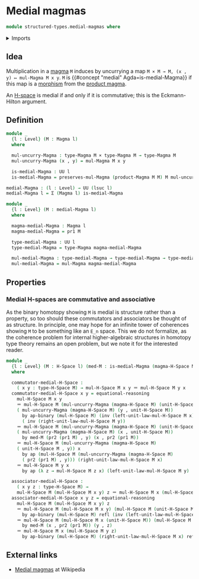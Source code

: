 # Medial magmas

```agda
module structured-types.medial-magmas where
```

<details><summary>Imports</summary>

```agda
open import foundation.action-on-identifications-binary-functions
open import foundation.action-on-identifications-functions
open import foundation.cartesian-product-types
open import foundation.dependent-pair-types
open import foundation.identity-types
open import foundation.universe-levels

open import structured-types.magmas
open import structured-types.morphisms-magmas
open import structured-types.morphisms-h-spaces
open import structured-types.product-magmas
open import structured-types.h-spaces
```

</details>

## Idea

Multiplication in a [magma](structured-types.magmas.md) `M` induces by
uncurrying a map `M × M → M, (x , y) ↦ mul-Magma M x y`. `M` is
{{#concept "medial" Agda=is-medial-Magma}} if this map is a
[morphism](structured-types.morphisms-magmas.md) from the
[product magma](structured-types.product-magmas.md).

An [H-space](structured-types.h-spaces.md) is medial if and only if it is
commutative; this is the Eckmann-Hilton argument.

## Definition

```agda
module _
  {l : Level} (M : Magma l)
  where

  mul-uncurry-Magma : type-Magma M × type-Magma M → type-Magma M
  mul-uncurry-Magma (x , y) = mul-Magma M x y

  is-medial-Magma : UU l
  is-medial-Magma = preserves-mul-Magma (product-Magma M M) M mul-uncurry-Magma

medial-Magma : (l : Level) → UU (lsuc l)
medial-Magma l = Σ (Magma l) is-medial-Magma

module _
  {l : Level} (M : medial-Magma l)
  where

  magma-medial-Magma : Magma l
  magma-medial-Magma = pr1 M

  type-medial-Magma : UU l
  type-medial-Magma = type-Magma magma-medial-Magma

  mul-medial-Magma : type-medial-Magma → type-medial-Magma → type-medial-Magma
  mul-medial-Magma = mul-Magma magma-medial-Magma
```

## Properties

### Medial H-spaces are commutative and associative

As the binary homotopy showing `M` is medial is structure rather than a
property, so too should these commutators and associators be thought of as
structure. In principle, one may hope for an infinite tower of coherences
showing `M` to be something like an `E_n` space. This we do not formalize, as
the coherence problem for internal higher-algebraic structures in homotopy type
theory remains an open problem, but we note it for the interested reader.

```agda
module _
  {l : Level} (M : H-Space l) (med-M : is-medial-Magma (magma-H-Space M))
  where

  commutator-medial-H-Space :
    ( x y : type-H-Space M) → mul-H-Space M x y ＝ mul-H-Space M y x
  commutator-medial-H-Space x y = equational-reasoning
    mul-H-Space M x y
    ＝ mul-H-Space M (mul-uncurry-Magma (magma-H-Space M) (unit-H-Space M , x))
    ( mul-uncurry-Magma (magma-H-Space M) (y , unit-H-Space M))
      by ap-binary (mul-H-Space M) (inv (left-unit-law-mul-H-Space M x))
      ( inv (right-unit-law-mul-H-Space M y))
    ＝ mul-H-Space M (mul-uncurry-Magma (magma-H-Space M) (unit-H-Space M , y))
    ( mul-uncurry-Magma (magma-H-Space M) (x , unit-H-Space M))
      by med-M (pr2 (pr1 M) , y) (x , pr2 (pr1 M))
    ＝ mul-H-Space M (mul-uncurry-Magma (magma-H-Space M)
    ( unit-H-Space M , y)) x
      by ap (mul-H-Space M (mul-uncurry-Magma (magma-H-Space M)
      ( pr2 (pr1 M) , y))) (right-unit-law-mul-H-Space M x)
    ＝ mul-H-Space M y x
      by ap (λ z → mul-H-Space M z x) (left-unit-law-mul-H-Space M y)

  associator-medial-H-Space :
    ( x y z : type-H-Space M) →
    mul-H-Space M (mul-H-Space M x y) z ＝ mul-H-Space M x (mul-H-Space M y z)
  associator-medial-H-Space x y z = equational-reasoning
    mul-H-Space M (mul-H-Space M x y) z
    ＝ mul-H-Space M (mul-H-Space M x y) (mul-H-Space M (unit-H-Space M) z)
      by ap-binary (mul-H-Space M) refl (inv (left-unit-law-mul-H-Space M z))
    ＝ mul-H-Space M (mul-H-Space M x (unit-H-Space M)) (mul-H-Space M y z)
      by med-M (x , pr2 (pr1 M)) (y , z)
    ＝ mul-H-Space M x (mul-H-Space M y z)
      by ap-binary (mul-H-Space M) (right-unit-law-mul-H-Space M x) refl
```

## External links

- [Medial magmas](https://en.wikipedia.org/wiki/Medial_magma) at Wikipedia

